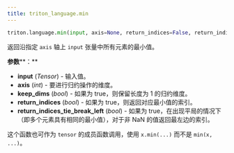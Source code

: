 ```yaml
---
title: triton_language.min
---
```


```python
triton.language.min(input, axis=None, return_indices=False, return_indices_tie_break_left=True, keep_dims=False)
```


返回沿指定 `axis` 轴上 `input` 张量中所有元素的最小值。 


**参数****：**

* **input** (*Tensor*) - 输入值。
* **axis** (*int*) - 要进行归约操作的维度。
* **keep_dims** (*bool*) - 如果为 true，则保留长度为 1 的归约维度。
* **return_indices** (*bool*) - 如果为 true，则返回对应最小值的索引。
* **return_indices_tie_break_left** (*bool*) - 如果为 true，在出现平局的情况下（即多个元素具有相同的最小值），对于非 NaN 的值返回最左边的索引。

这个函数也可作为 `tensor` 的成员函数调用，使用 `x.min(...)` 而不是 `min(x, ...)`。


